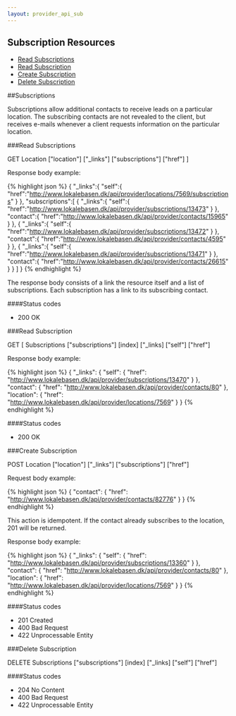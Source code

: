 ```yaml
---
layout: provider_api_sub
---
```

## Subscription Resources

* [Read Subscriptions](#read_subscriptions)
* [Read Subscription](#read_subscription)
* [Create Subscription](#create_subscription)
* [Delete Subscription](#delete_subscription)

##<a id="subscriptions_intro">Subscriptions</a>

Subscriptions allow additional contacts to receive leads on a particular location. The subscribing contacts are not
revealed to the client, but receives e-mails whenever a client requests information on the particular location.

###<a id="read_subscriptions">Read Subscriptions</a>

GET Location \["location"\] \["_links"\] \["subscriptions"\] \["href"\] ]

Response body example:

{% highlight json %}
{
  "_links":{
    "self":{
      "href":"http://www.lokalebasen.dk/api/provider/locations/7569/subscriptions"
    }
  },
  "subscriptions":[
    {
      "_links":{
        "self":{
          "href":"http://www.lokalebasen.dk/api/provider/subscriptions/13473"
        }
      },
      "contact":{
        "href":"http://www.lokalebasen.dk/api/provider/contacts/15965"
      }
    },
    {
      "_links":{
        "self":{
          "href":"http://www.lokalebasen.dk/api/provider/subscriptions/13472"
        }
      },
      "contact":{
        "href":"http://www.lokalebasen.dk/api/provider/contacts/4595"
      }
    },
    {
      "_links":{
        "self":{
          "href":"http://www.lokalebasen.dk/api/provider/subscriptions/13471"
        }
      },
      "contact":{
        "href":"http://www.lokalebasen.dk/api/provider/contacts/26615"
      }
    }
  ]
}
{% endhighlight %}

The response body consists of a link the resource itself and a list of subscriptions. Each subscription has a link to its subscribing contact.

####Status codes
* 200 OK

###<a id="read_subscription">Read Subscription</a>

GET [ Subscriptions \["subscriptions"\] \[index\] \["_links\] \["self"\] \["href"]

Response body example:

{% highlight json %}
{
    "_links": {
        "self": {
            "href": "http://www.lokalebasen.dk/api/provider/subscriptions/13470"
        }
    },
    "contact": {
        "href": "http://www.lokalebasen.dk/api/provider/contacts/80"
    },
    "location": {
        "href": "http://www.lokalebasen.dk/api/provider/locations/7569"
    }
}
{% endhighlight %}

####Status codes
* 200 OK

###<a id="create_subscription">Create Subscription</a>

POST Location \["location"\] \["_links"\] \["subscriptions"\] \["href"\]

Request body example:

{% highlight json %}
{
  "contact": {
    "href": "http://www.lokalebasen.dk/api/provider/contacts/82776"
  }
}
{% endhighlight %}

This action is idempotent. If the contact already subscribes to the location, 201 will be returned.

Response body example:

{% highlight json %}
{
  "_links": {
    "self": {
      "href": "http://www.lokalebasen.dk/api/provider/subscriptions/13360"
    }
  },
  "contact": {
    "href": "http://www.lokalebasen.dk/api/provider/contacts/80"
  },
  "location": {
    "href": "http://www.lokalebasen.dk/api/provider/locations/7569"
  }
}
{% endhighlight %}

####Status codes
* 201 Created
* 400 Bad Request
* 422 Unprocessable Entity

###<a id="delete_subscription">Delete Subscription</a>

DELETE Subscriptions \["subscriptions"\] \[index\] \["_links\] \["self"\] \["href"]

####Status codes
* 204 No Content
* 400 Bad Request
* 422 Unprocessable Entity
